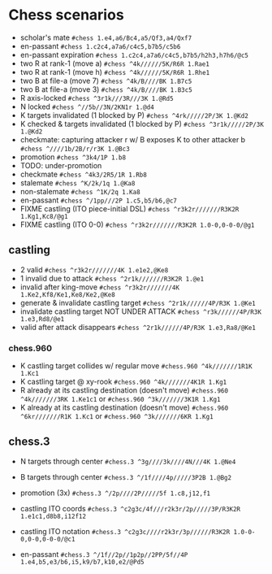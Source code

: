 # Chess scenarios

- scholar's mate `#chess 1.e4,a6/Bc4,a5/Qf3,a4/Qxf7`
- en-passant `#chess 1.c2c4,a7a6/c4c5,b7b5/c5b6`
- en-passant expiration `#chess 1.c2c4,a7a6/c4c5,b7b5/h2h3,h7h6/@c5`
- two R at rank-1 (move a) `#chess ^4k//////5K/R6R 1.Rae1`
- two R at rank-1 (move h) `#chess ^4k//////5K/R6R 1.Rhe1`
- two B at file-a (move 7) `#chess ^4k/B////BK 1.B7c5`
- two B at file-a (move 3) `#chess ^4k/B////BK 1.B3c5`
- R axis-locked `#chess ^3r1k///3R///3K 1.@Rd5`
- N locked `#chess ^//5b//3N/2KN1r 1.@d4`
- K targets invalidated (1 blocked by P) `#chess ^4rk/////2P/3K 1.@Kd2`
- K checked & targets invalidated (1 blocked by P) `#chess ^3r1k/////2P/3K 1.@Kd2`
- checkmate: capturing attacker r w/ B exposes K to other attacker b `#chess ^////1b/2B/r/r3K 1.@Bc3`
- promotion `#chess ^3k4/1P 1.b8`
- TODO: under-promotion
- checkmate `#chess ^4k3/2R5/1R 1.Rb8`
- stalemate `#chess ^K/2k/1q 1.@Ka8`
- non-stalemate `#chess ^1K/2q 1.Ka8`
- en-passant `#chess ^/1pp///2P 1.c5,b5/b6,@c7`
- FIXME castling (ITO piece-initial DSL) `#chess ^r3k2r///////R3K2R 1.Kg1,Kc8/@g1`
- FIXME castling (ITO 0-0) `#chess ^r3k2r///////R3K2R 1.0-0,0-0-0/@g1`

## castling

- 2 valid `#chess ^r3k2r///////4K 1.e1e2,@Ke8`
- 1 invalid due to attack `#chess ^2r1k///////R3K2R 1.@e1`
- invalid after king-move `#chess ^r3k2r///////4K 1.Ke2,Kf8/Ke1,Ke8/Ke2,@Ke8`
- generate & invalidate castling target `#chess ^2r1k//////4P/R3K 1.@Ke1`
- invalidate castling target NOT UNDER ATTACK `#chess ^r3k//////4P/R3K 1.e3,Rd8/@e1`
- valid after attack disappears `#chess ^2r1k//////4P/R3K 1.e3,Ra8/@Ke1`

### chess.960

- K castling target collides w/ regular move `#chess.960 ^4k///////1R1K 1.Kc1`
- K castling target @ xy-rook `#chess.960 ^4k///////4K1R 1.Kg1`
- R already at its castling destination (doesn't move) `#chess.960 ^4k///////3RK 1.Ke1c1` or `#chess.960 ^3k///////3K1R 1.Kg1`
- K already at its castling destination (doesn't move) `#chess.960 ^6kr///////R1K 1.Kc1` or `#chess.960 ^3k///////6KR 1.Kg1`

## chess.3

- N targets through center `#chess.3 ^3g////3k////4N///4K 1.@Ne4`
- B targets through center `#chess.3 ^/1f////4p/////3P2B 1.@Bg2`
- promotion (3x) `#chess.3 ^/2p////2P/////5f 1.c8,j12,f1`

- castling ITO coords `#chess.3 ^c2g3c/4f///r2k3r/2p/////3P/R3K2R 1.e1c1,d8b8,i12f12`
- castling ITO notation `#chess.3 ^c2g3c////r2k3r/3p//////R3K2R 1.0-0-0,0-0,0-0-0/@c1`
- en-passant `#chess.3 ^/1f//2p//1p2p//2PP/5f//4P 1.e4,b5,e3/b6,i5,k9/b7,k10,e2/@Pd5`
